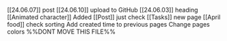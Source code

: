 [[24.06.07]] post
[[24.06.10]] upload to GitHub
[[24.06.03]] heading
[[Animated character]] Added
[[Post]] just check
[[Tasks]] new page
[[April food]] check sorting
Add created time to previous pages
Change pages colors
%%DONT MOVE THIS FILE%%
